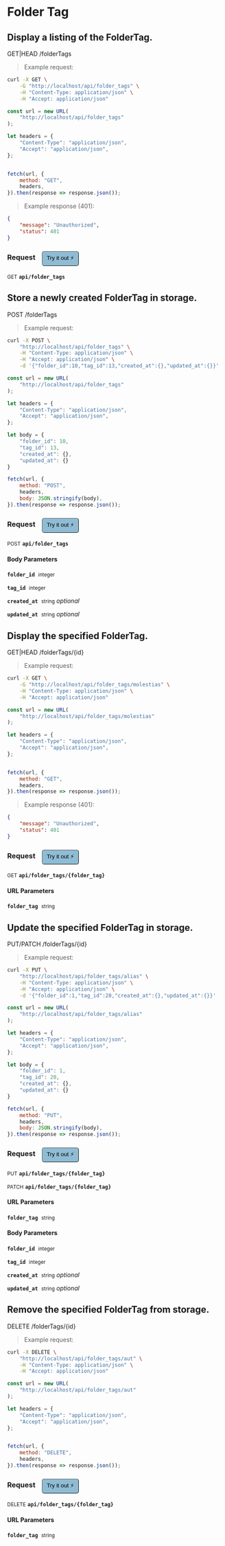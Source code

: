# Folder Tag


## Display a listing of the FolderTag.


GET|HEAD /folderTags

> Example request:

```bash
curl -X GET \
    -G "http://localhost/api/folder_tags" \
    -H "Content-Type: application/json" \
    -H "Accept: application/json"
```

```javascript
const url = new URL(
    "http://localhost/api/folder_tags"
);

let headers = {
    "Content-Type": "application/json",
    "Accept": "application/json",
};


fetch(url, {
    method: "GET",
    headers,
}).then(response => response.json());
```


> Example response (401):

```json
{
    "message": "Unauthorized",
    "status": 401
}
```
<div id="execution-results-GETapi-folder_tags" hidden>
    <blockquote>Received response<span id="execution-response-status-GETapi-folder_tags"></span>:</blockquote>
    <pre class="json"><code id="execution-response-content-GETapi-folder_tags"></code></pre>
</div>
<div id="execution-error-GETapi-folder_tags" hidden>
    <blockquote>Request failed with error:</blockquote>
    <pre><code id="execution-error-message-GETapi-folder_tags"></code></pre>
</div>
<form id="form-GETapi-folder_tags" data-method="GET" data-path="api/folder_tags" data-authed="0" data-hasfiles="0" data-headers='{"Content-Type":"application\/json","Accept":"application\/json"}' onsubmit="event.preventDefault(); executeTryOut('GETapi-folder_tags', this);">
<h3>
    Request&nbsp;&nbsp;&nbsp;
        <button type="button" style="background-color: #8fbcd4; padding: 5px 10px; border-radius: 5px; border-width: thin;" id="btn-tryout-GETapi-folder_tags" onclick="tryItOut('GETapi-folder_tags');">Try it out ⚡</button>
    <button type="button" style="background-color: #c97a7e; padding: 5px 10px; border-radius: 5px; border-width: thin;" id="btn-canceltryout-GETapi-folder_tags" onclick="cancelTryOut('GETapi-folder_tags');" hidden>Cancel</button>&nbsp;&nbsp;
    <button type="submit" style="background-color: #6ac174; padding: 5px 10px; border-radius: 5px; border-width: thin;" id="btn-executetryout-GETapi-folder_tags" hidden>Send Request 💥</button>
    </h3>
<p>
<small class="badge badge-green">GET</small>
 <b><code>api/folder_tags</code></b>
</p>
</form>


## Store a newly created FolderTag in storage.


POST /folderTags

> Example request:

```bash
curl -X POST \
    "http://localhost/api/folder_tags" \
    -H "Content-Type: application/json" \
    -H "Accept: application/json" \
    -d '{"folder_id":10,"tag_id":13,"created_at":{},"updated_at":{}}'

```

```javascript
const url = new URL(
    "http://localhost/api/folder_tags"
);

let headers = {
    "Content-Type": "application/json",
    "Accept": "application/json",
};

let body = {
    "folder_id": 10,
    "tag_id": 13,
    "created_at": {},
    "updated_at": {}
}

fetch(url, {
    method: "POST",
    headers,
    body: JSON.stringify(body),
}).then(response => response.json());
```


<div id="execution-results-POSTapi-folder_tags" hidden>
    <blockquote>Received response<span id="execution-response-status-POSTapi-folder_tags"></span>:</blockquote>
    <pre class="json"><code id="execution-response-content-POSTapi-folder_tags"></code></pre>
</div>
<div id="execution-error-POSTapi-folder_tags" hidden>
    <blockquote>Request failed with error:</blockquote>
    <pre><code id="execution-error-message-POSTapi-folder_tags"></code></pre>
</div>
<form id="form-POSTapi-folder_tags" data-method="POST" data-path="api/folder_tags" data-authed="0" data-hasfiles="0" data-headers='{"Content-Type":"application\/json","Accept":"application\/json"}' onsubmit="event.preventDefault(); executeTryOut('POSTapi-folder_tags', this);">
<h3>
    Request&nbsp;&nbsp;&nbsp;
        <button type="button" style="background-color: #8fbcd4; padding: 5px 10px; border-radius: 5px; border-width: thin;" id="btn-tryout-POSTapi-folder_tags" onclick="tryItOut('POSTapi-folder_tags');">Try it out ⚡</button>
    <button type="button" style="background-color: #c97a7e; padding: 5px 10px; border-radius: 5px; border-width: thin;" id="btn-canceltryout-POSTapi-folder_tags" onclick="cancelTryOut('POSTapi-folder_tags');" hidden>Cancel</button>&nbsp;&nbsp;
    <button type="submit" style="background-color: #6ac174; padding: 5px 10px; border-radius: 5px; border-width: thin;" id="btn-executetryout-POSTapi-folder_tags" hidden>Send Request 💥</button>
    </h3>
<p>
<small class="badge badge-black">POST</small>
 <b><code>api/folder_tags</code></b>
</p>
<h4 class="fancy-heading-panel"><b>Body Parameters</b></h4>
<p>
<b><code>folder_id</code></b>&nbsp;&nbsp;<small>integer</small>  &nbsp;
<input type="number" name="folder_id" data-endpoint="POSTapi-folder_tags" data-component="body" required  hidden>
<br>
</p>
<p>
<b><code>tag_id</code></b>&nbsp;&nbsp;<small>integer</small>  &nbsp;
<input type="number" name="tag_id" data-endpoint="POSTapi-folder_tags" data-component="body" required  hidden>
<br>
</p>
<p>
<b><code>created_at</code></b>&nbsp;&nbsp;<small>string</small>     <i>optional</i> &nbsp;
<input type="text" name="created_at" data-endpoint="POSTapi-folder_tags" data-component="body"  hidden>
<br>
</p>
<p>
<b><code>updated_at</code></b>&nbsp;&nbsp;<small>string</small>     <i>optional</i> &nbsp;
<input type="text" name="updated_at" data-endpoint="POSTapi-folder_tags" data-component="body"  hidden>
<br>
</p>

</form>


## Display the specified FolderTag.


GET|HEAD /folderTags/{id}

> Example request:

```bash
curl -X GET \
    -G "http://localhost/api/folder_tags/molestias" \
    -H "Content-Type: application/json" \
    -H "Accept: application/json"
```

```javascript
const url = new URL(
    "http://localhost/api/folder_tags/molestias"
);

let headers = {
    "Content-Type": "application/json",
    "Accept": "application/json",
};


fetch(url, {
    method: "GET",
    headers,
}).then(response => response.json());
```


> Example response (401):

```json
{
    "message": "Unauthorized",
    "status": 401
}
```
<div id="execution-results-GETapi-folder_tags--folder_tag-" hidden>
    <blockquote>Received response<span id="execution-response-status-GETapi-folder_tags--folder_tag-"></span>:</blockquote>
    <pre class="json"><code id="execution-response-content-GETapi-folder_tags--folder_tag-"></code></pre>
</div>
<div id="execution-error-GETapi-folder_tags--folder_tag-" hidden>
    <blockquote>Request failed with error:</blockquote>
    <pre><code id="execution-error-message-GETapi-folder_tags--folder_tag-"></code></pre>
</div>
<form id="form-GETapi-folder_tags--folder_tag-" data-method="GET" data-path="api/folder_tags/{folder_tag}" data-authed="0" data-hasfiles="0" data-headers='{"Content-Type":"application\/json","Accept":"application\/json"}' onsubmit="event.preventDefault(); executeTryOut('GETapi-folder_tags--folder_tag-', this);">
<h3>
    Request&nbsp;&nbsp;&nbsp;
        <button type="button" style="background-color: #8fbcd4; padding: 5px 10px; border-radius: 5px; border-width: thin;" id="btn-tryout-GETapi-folder_tags--folder_tag-" onclick="tryItOut('GETapi-folder_tags--folder_tag-');">Try it out ⚡</button>
    <button type="button" style="background-color: #c97a7e; padding: 5px 10px; border-radius: 5px; border-width: thin;" id="btn-canceltryout-GETapi-folder_tags--folder_tag-" onclick="cancelTryOut('GETapi-folder_tags--folder_tag-');" hidden>Cancel</button>&nbsp;&nbsp;
    <button type="submit" style="background-color: #6ac174; padding: 5px 10px; border-radius: 5px; border-width: thin;" id="btn-executetryout-GETapi-folder_tags--folder_tag-" hidden>Send Request 💥</button>
    </h3>
<p>
<small class="badge badge-green">GET</small>
 <b><code>api/folder_tags/{folder_tag}</code></b>
</p>
<h4 class="fancy-heading-panel"><b>URL Parameters</b></h4>
<p>
<b><code>folder_tag</code></b>&nbsp;&nbsp;<small>string</small>  &nbsp;
<input type="text" name="folder_tag" data-endpoint="GETapi-folder_tags--folder_tag-" data-component="url" required  hidden>
<br>
</p>
</form>


## Update the specified FolderTag in storage.


PUT/PATCH /folderTags/{id}

> Example request:

```bash
curl -X PUT \
    "http://localhost/api/folder_tags/alias" \
    -H "Content-Type: application/json" \
    -H "Accept: application/json" \
    -d '{"folder_id":1,"tag_id":20,"created_at":{},"updated_at":{}}'

```

```javascript
const url = new URL(
    "http://localhost/api/folder_tags/alias"
);

let headers = {
    "Content-Type": "application/json",
    "Accept": "application/json",
};

let body = {
    "folder_id": 1,
    "tag_id": 20,
    "created_at": {},
    "updated_at": {}
}

fetch(url, {
    method: "PUT",
    headers,
    body: JSON.stringify(body),
}).then(response => response.json());
```


<div id="execution-results-PUTapi-folder_tags--folder_tag-" hidden>
    <blockquote>Received response<span id="execution-response-status-PUTapi-folder_tags--folder_tag-"></span>:</blockquote>
    <pre class="json"><code id="execution-response-content-PUTapi-folder_tags--folder_tag-"></code></pre>
</div>
<div id="execution-error-PUTapi-folder_tags--folder_tag-" hidden>
    <blockquote>Request failed with error:</blockquote>
    <pre><code id="execution-error-message-PUTapi-folder_tags--folder_tag-"></code></pre>
</div>
<form id="form-PUTapi-folder_tags--folder_tag-" data-method="PUT" data-path="api/folder_tags/{folder_tag}" data-authed="0" data-hasfiles="0" data-headers='{"Content-Type":"application\/json","Accept":"application\/json"}' onsubmit="event.preventDefault(); executeTryOut('PUTapi-folder_tags--folder_tag-', this);">
<h3>
    Request&nbsp;&nbsp;&nbsp;
        <button type="button" style="background-color: #8fbcd4; padding: 5px 10px; border-radius: 5px; border-width: thin;" id="btn-tryout-PUTapi-folder_tags--folder_tag-" onclick="tryItOut('PUTapi-folder_tags--folder_tag-');">Try it out ⚡</button>
    <button type="button" style="background-color: #c97a7e; padding: 5px 10px; border-radius: 5px; border-width: thin;" id="btn-canceltryout-PUTapi-folder_tags--folder_tag-" onclick="cancelTryOut('PUTapi-folder_tags--folder_tag-');" hidden>Cancel</button>&nbsp;&nbsp;
    <button type="submit" style="background-color: #6ac174; padding: 5px 10px; border-radius: 5px; border-width: thin;" id="btn-executetryout-PUTapi-folder_tags--folder_tag-" hidden>Send Request 💥</button>
    </h3>
<p>
<small class="badge badge-darkblue">PUT</small>
 <b><code>api/folder_tags/{folder_tag}</code></b>
</p>
<p>
<small class="badge badge-purple">PATCH</small>
 <b><code>api/folder_tags/{folder_tag}</code></b>
</p>
<h4 class="fancy-heading-panel"><b>URL Parameters</b></h4>
<p>
<b><code>folder_tag</code></b>&nbsp;&nbsp;<small>string</small>  &nbsp;
<input type="text" name="folder_tag" data-endpoint="PUTapi-folder_tags--folder_tag-" data-component="url" required  hidden>
<br>
</p>
<h4 class="fancy-heading-panel"><b>Body Parameters</b></h4>
<p>
<b><code>folder_id</code></b>&nbsp;&nbsp;<small>integer</small>  &nbsp;
<input type="number" name="folder_id" data-endpoint="PUTapi-folder_tags--folder_tag-" data-component="body" required  hidden>
<br>
</p>
<p>
<b><code>tag_id</code></b>&nbsp;&nbsp;<small>integer</small>  &nbsp;
<input type="number" name="tag_id" data-endpoint="PUTapi-folder_tags--folder_tag-" data-component="body" required  hidden>
<br>
</p>
<p>
<b><code>created_at</code></b>&nbsp;&nbsp;<small>string</small>     <i>optional</i> &nbsp;
<input type="text" name="created_at" data-endpoint="PUTapi-folder_tags--folder_tag-" data-component="body"  hidden>
<br>
</p>
<p>
<b><code>updated_at</code></b>&nbsp;&nbsp;<small>string</small>     <i>optional</i> &nbsp;
<input type="text" name="updated_at" data-endpoint="PUTapi-folder_tags--folder_tag-" data-component="body"  hidden>
<br>
</p>

</form>


## Remove the specified FolderTag from storage.


DELETE /folderTags/{id}

> Example request:

```bash
curl -X DELETE \
    "http://localhost/api/folder_tags/aut" \
    -H "Content-Type: application/json" \
    -H "Accept: application/json"
```

```javascript
const url = new URL(
    "http://localhost/api/folder_tags/aut"
);

let headers = {
    "Content-Type": "application/json",
    "Accept": "application/json",
};


fetch(url, {
    method: "DELETE",
    headers,
}).then(response => response.json());
```


<div id="execution-results-DELETEapi-folder_tags--folder_tag-" hidden>
    <blockquote>Received response<span id="execution-response-status-DELETEapi-folder_tags--folder_tag-"></span>:</blockquote>
    <pre class="json"><code id="execution-response-content-DELETEapi-folder_tags--folder_tag-"></code></pre>
</div>
<div id="execution-error-DELETEapi-folder_tags--folder_tag-" hidden>
    <blockquote>Request failed with error:</blockquote>
    <pre><code id="execution-error-message-DELETEapi-folder_tags--folder_tag-"></code></pre>
</div>
<form id="form-DELETEapi-folder_tags--folder_tag-" data-method="DELETE" data-path="api/folder_tags/{folder_tag}" data-authed="0" data-hasfiles="0" data-headers='{"Content-Type":"application\/json","Accept":"application\/json"}' onsubmit="event.preventDefault(); executeTryOut('DELETEapi-folder_tags--folder_tag-', this);">
<h3>
    Request&nbsp;&nbsp;&nbsp;
        <button type="button" style="background-color: #8fbcd4; padding: 5px 10px; border-radius: 5px; border-width: thin;" id="btn-tryout-DELETEapi-folder_tags--folder_tag-" onclick="tryItOut('DELETEapi-folder_tags--folder_tag-');">Try it out ⚡</button>
    <button type="button" style="background-color: #c97a7e; padding: 5px 10px; border-radius: 5px; border-width: thin;" id="btn-canceltryout-DELETEapi-folder_tags--folder_tag-" onclick="cancelTryOut('DELETEapi-folder_tags--folder_tag-');" hidden>Cancel</button>&nbsp;&nbsp;
    <button type="submit" style="background-color: #6ac174; padding: 5px 10px; border-radius: 5px; border-width: thin;" id="btn-executetryout-DELETEapi-folder_tags--folder_tag-" hidden>Send Request 💥</button>
    </h3>
<p>
<small class="badge badge-red">DELETE</small>
 <b><code>api/folder_tags/{folder_tag}</code></b>
</p>
<h4 class="fancy-heading-panel"><b>URL Parameters</b></h4>
<p>
<b><code>folder_tag</code></b>&nbsp;&nbsp;<small>string</small>  &nbsp;
<input type="text" name="folder_tag" data-endpoint="DELETEapi-folder_tags--folder_tag-" data-component="url" required  hidden>
<br>
</p>
</form>



